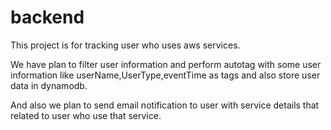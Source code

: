 # backend


This project is for tracking user who uses aws services.

We have  plan to filter user information and perform autotag with some user information like userName,UserType,eventTime as tags and also store user data in dynamodb.

And also we plan to send email notification to  user with service details that related to user who use that service.
